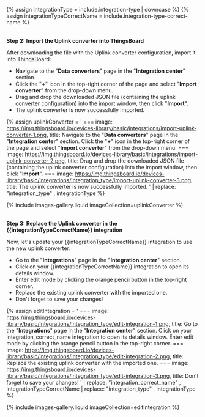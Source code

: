 {% assign integrationType = include.integration-type | downcase %}
{% assign integrationTypeCorrectName = include.integration-type-correct-name %}

<br><b>Step 2: Import the Uplink converter into ThingsBoard</b>

After downloading the file with the Uplink converter configuration, import it into ThingsBoard:

- Navigate to the "**Data converters**" page in the "**Integration center**" section.
- Click the "**+**" icon in the top-right corner of the page and select "**Import converter**" from the drop-down menu.
- Drag and drop the downloaded JSON file (containing the uplink converter configuration) into the import window, then click "**Import**".
- The uplink converter is now successfully imported.

{% assign uplinkConverter = '
    ===
    image: https://img.thingsboard.io/devices-library/basic/integrations/import-uplink-converter-1.png,
    title: Navigate to the "**Data converters**" page in the "**Integration center**" section. Click the "**+**" icon in the top-right corner of the page and select "**Import converter**" from the drop-down menu.
    ===
    image: https://img.thingsboard.io/devices-library/basic/integrations/import-uplink-converter-2.png,
    title: Drag and drop the downloaded JSON file (containing the uplink converter configuration) into the import window, then click "**Import**".
    ===
    image: https://img.thingsboard.io/devices-library/basic/integrations/integration_type/import-uplink-converter-3.png,
    title: The uplink converter is now successfully imported.
    ' | replace: "integration_type" , integrationType
%}

{% include images-gallery.liquid imageCollection=uplinkConverter %}

<br><b>Step 3: Replace the Uplink converter in the {{integrationTypeCorrectName}} integration</b>

Now, let&#39;s update your {{integrationTypeCorrectName}} integration to use the new uplink converter:
- Go to the "**Integrations**" page in the "**Integration center**" section.
- Click on your {{integrationTypeCorrectName}} integration to open its details window.
- Enter edit mode by clicking the orange pencil button in the top-right corner.
- Replace the existing uplink converter with the imported one.
- Don&#39;t forget to save your changes!

{% assign editIntegration = '
    ===
    image: https://img.thingsboard.io/devices-library/basic/integrations/integration_type/edit-integration-1.png,
    title: Go to the "**Integrations**" page in the "**Integration center**" section. Click on your integration_correct_name integration to open its details window. Enter edit mode by clicking the orange pencil button in the top-right corner.
    ===
    image: https://img.thingsboard.io/devices-library/basic/integrations/integration_type/edit-integration-2.png,
    title: Replace the existing uplink converter with the imported one.
    ===
    image: https://img.thingsboard.io/devices-library/basic/integrations/integration_type/edit-integration-3.png,
    title: Don&#39;t forget to save your changes!
    ' 
    | replace: "integration_correct_name" , integrationTypeCorrectName
    | replace: "integration_type" , integrationType 
%}

{% include images-gallery.liquid imageCollection=editIntegration %}